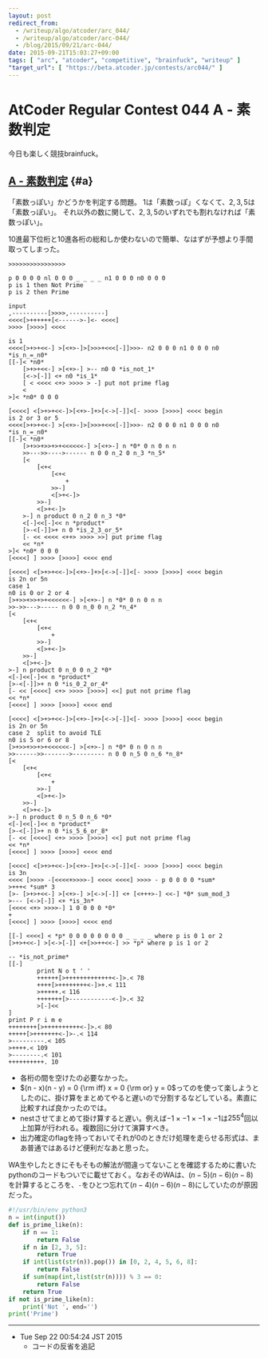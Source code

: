 ```yaml
---
layout: post
redirect_from:
  - /writeup/algo/atcoder/arc_044/
  - /writeup/algo/atcoder/arc-044/
  - /blog/2015/09/21/arc-044/
date: 2015-09-21T15:03:27+09:00
tags: [ "arc", "atcoder", "competitive", "brainfuck", "writeup" ]
"target_url": [ "https://beta.atcoder.jp/contests/arc044/" ]
---
```


# AtCoder Regular Contest 044 A - 素数判定

今日も楽しく競技brainfuck。

<!-- more -->

## [A - 素数判定](https://beta.atcoder.jp/contests/arc044/tasks/arc044_a) {#a}

「素数っぽい」かどうかを判定する問題。
$1$は「素数っぽ」くなくて、$2, 3, 5$は「素数っぽい」。
それ以外の数に関して、$2, 3, 5$のいずれでも割れなければ「素数っぽい」。


10進最下位桁と10進各桁の総和しか使わないので簡単、なはずが予想より手間取ってしまった。

``` brainfuck
>>>>>>>>>>>>>>>>

p 0 0 0 0 nl 0 0 0 _ _ _ _ n1 0 0 0 n0 0 0 0
p is 1 then Not Prime
p is 2 then Prime

input
,----------[>>>>,----------]
<<<<[>++++++[<------>-]<- <<<<]
>>>> [>>>>] <<<<

is 1
<<<<[>+>+<<-] >[<+>-]>[>>>+<<<[-]]>>>- n2 0 0 0 n1 0 0 0 n0 *is_n_=_n0*
[[-]< *n0*
    [>+>+<<-] >[<+>-] >-- n0 0 *is_not_1*
    [<->[-]] <+ n0 *is_1*
    [ < <<<< <+> >>>> > -] put not prime flag
    <
>]< *n0* 0 0 0

[<<<<] <[>+>+<<-]>[<+>-]+>[<->[-]]<[- >>>> [>>>>] <<<< begin
is 2 or 3 or 5
<<<<[>+>+<<-] >[<+>-]>[>>>+<<<[-]]>>>- n2 0 0 0 n1 0 0 0 n0 *is_n_=_n0*
[[-]< *n0*
    [>+>>+>>+>+<<<<<<-] >[<+>-] n *0* 0 n 0 n n
    >>--->>---->------ n 0 0 n_2 0 n_3 *n_5*
    [<
        [<+<
            [<+<
                +
            >>-]
            <[>+<-]>
        >>-]
        <[>+<-]>
    >-] n product 0 n_2 0 n_3 *0*
    <[-]<<[-]<< n *product*
    [>-<[-]]>+ n 0 *is_2_3_or_5*
    [- << <<<< <++> >>>> >>] put prime flag
    << *n*
>]< *n0* 0 0 0
[<<<<] ] >>>> [>>>>] <<<< end

[<<<<] <[>+>+<<-]>[<+>-]+>[<->[-]]<[- >>>> [>>>>] <<<< begin
is 2n or 5n
case 1
n0 is 0 or 2 or 4
[>+>>+>>+>+<<<<<<-] >[<+>-] n *0* 0 n 0 n n
>>->>--->----- n 0 0 n_0 0 n_2 *n_4*
[<
    [<+<
        [<+<
            +
        >>-]
        <[>+<-]>
    >>-]
    <[>+<-]>
>-] n product 0 n_0 0 n_2 *0*
<[-]<<[-]<< n *product*
[>-<[-]]>+ n 0 *is_0_2_or_4*
[- << [<<<<] <+> >>>> [>>>>] <<] put not prime flag
<< *n*
[<<<<] ] >>>> [>>>>] <<<< end

[<<<<] <[>+>+<<-]>[<+>-]+>[<->[-]]<[- >>>> [>>>>] <<<< begin
is 2n or 5n
case 2  split to avoid TLE
n0 is 5 or 6 or 8
[>+>>+>>+>+<<<<<<-] >[<+>-] n *0* 0 n 0 n n
>>------>>------->--------- n 0 0 n_5 0 n_6 *n_8*
[<
    [<+<
        [<+<
            +
        >>-]
        <[>+<-]>
    >>-]
    <[>+<-]>
>-] n product 0 n_5 0 n_6 *0*
<[-]<<[-]<< n *product*
[>-<[-]]>+ n 0 *is_5_6_or_8*
[- << [<<<<] <+> >>>> [>>>>] <<] put not prime flag
<< *n*
[<<<<] ] >>>> [>>>>] <<<< end

[<<<<] <[>+>+<<-]>[<+>-]+>[<->[-]]<[- >>>> [>>>>] <<<< begin
is 3n
<<<< [>>>> -[<<<<+>>>>-] <<<< <<<<] >>>> - p 0 0 0 0 *sum*
>+++< *sum* 3
[>- [>+>+<<-] >[<+>-] >[<->[-]] <+ [<+++>-] <<-] *0* sum_mod_3
>--- [<->[-]] <+ *is_3n*
[<<<< <+> >>>>-] 1 0 0 0 0 *0*
+
[<<<<] ] >>>> [>>>>] <<<< end

[[-] <<<<] < *p* 0 0 0 0 0 0 0 0 _ _ _ _ where p is 0 1 or 2
[>+>+<<-] >[<->[-]] <+[>>++<<-] >> *p* where p is 1 or 2

-- *is_not_prime*
[[-]
        print N o t ' '
        ++++++[>+++++++++++++<-]>.< 78
        ++++[>++++++++<-]>+.< 111
        >+++++.< 116
        +++++++[>------------<-]>.< 32
        >[-]<<
]
print P r i m e
++++++++[>++++++++++<-]>.< 80
+++++[>+++++++<-]>-.< 114
>---------.< 105
>++++.< 109
>--------.< 101
++++++++++. 10
```

-   各桁の間を空けたの必要なかった。
-   $(n - x)(n - y) = 0 {\rm iff} x = 0 {\rm or} y = 0$ってのを使って楽しようとしたのに、掛け算をまとめてやると遅いので分割するなどしている。素直に比較すれば良かったのでは。
-   nestさせてまとめて掛け算すると遅い。例えば$-1 \times -1 \times -1 \times -1$は$255^4$回以上加算が行われる。複数回に分けて演算すべき。
-   出力確定のflagを持っておいてそれが$0$のときだけ処理を走らせる形式は、まあ普通ではあるけど便利だなあと思った。


WA生やしたときにそもそもの解法が間違ってないことを確認するために書いたpythonのコードもついでに載せておく。なおそのWAは、$(n-5)(n-6)(n-8)$を計算するところを、`-`をひとつ忘れて$(n-4)(n-6)(n-8)$にしていたのが原因だった。

``` python
#!/usr/bin/env python3
n = int(input())
def is_prime_like(n):
    if n == 1:
        return False
    if n in [2, 3, 5]:
        return True
    if int(list(str(n)).pop()) in [0, 2, 4, 5, 6, 8]:
        return False
    if sum(map(int,list(str(n)))) % 3 == 0:
        return False
    return True
if not is_prime_like(n):
    print('Not ', end='')
print('Prime')
```

<hr>

-   Tue Sep 22 00:54:24 JST 2015
    -   コードの反省を追記
